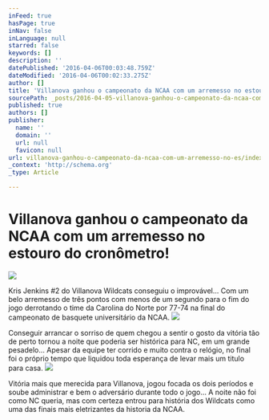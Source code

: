 ```yaml
---
inFeed: true
hasPage: true
inNav: false
inLanguage: null
starred: false
keywords: []
description: ''
datePublished: '2016-04-06T00:03:48.759Z'
dateModified: '2016-04-06T00:02:33.275Z'
author: []
title: 'Villanova ganhou o campeonato da NCAA com um arremesso no estouro do cronômetro!'
sourcePath: _posts/2016-04-05-villanova-ganhou-o-campeonato-da-ncaa-com-um-arremesso-no-es.md
published: true
authors: []
publisher:
  name: ''
  domain: ''
  url: null
  favicon: null
url: villanova-ganhou-o-campeonato-da-ncaa-com-um-arremesso-no-es/index.html
_context: 'http://schema.org'
_type: Article

---
```

# Villanova ganhou o campeonato da NCAA com um arremesso no estouro do cronômetro!
![](https://the-grid-user-content.s3-us-west-2.amazonaws.com/2bb373b7-def7-4f70-9c11-e487f257251d.png)

Kris Jenkins \#2 do Villanova Wildcats conseguiu o improvável... Com um belo arremesso de três pontos com menos de um segundo para o fim do jogo derrotando o time da Carolina do Norte por 77-74 na final do campeonato de basquete universitário da NCAA.
![](https://the-grid-user-content.s3-us-west-2.amazonaws.com/259b451a-f1ea-41e8-a231-57220e780007.jpg)

Conseguir arrancar o sorriso de quem chegou a sentir o gosto da vitória tão de perto tornou a noite que poderia ser histórica para NC, em um grande pesadelo... Apesar da equipe ter corrido e muito contra o relógio, no final foi o próprio tempo que liquidou toda esperança de levar mais um titulo para casa.
![](https://the-grid-user-content.s3-us-west-2.amazonaws.com/2933e4fb-bc29-415e-8fa5-c07b53856d81.jpg)

Vitória mais que merecida para Villanova, jogou focada os dois períodos e soube administrar e bem o adversário durante todo o jogo... A noite não foi como NC queria, mas com certeza entrou para história dos Wildcats como uma das finais mais eletrizantes da historia da NCAA.